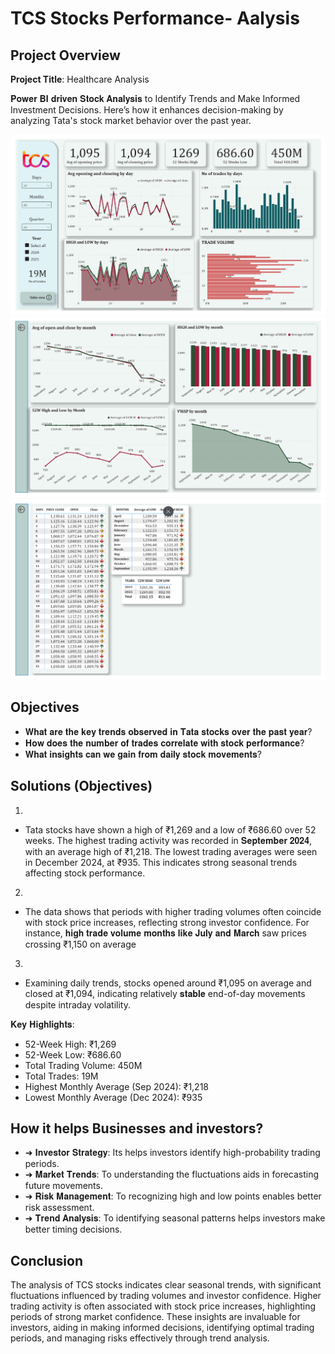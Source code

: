 # TCS Stocks Performance- Aalysis

## Project Overview

**Project Title**: Healthcare Analysis 

𝐏𝐨𝐰𝐞𝐫 𝐁𝐈 𝐝𝐫𝐢𝐯𝐞𝐧 𝐒𝐭𝐨𝐜𝐤 𝐀𝐧𝐚𝐥𝐲𝐬𝐢𝐬 to Identify Trends and Make Informed Investment Decisions. Here’s how it enhances decision-making by analyzing Tata's stock market behavior over the past year.

![image alt](https://github.com/Anandakrishh/dashboard_image/blob/73474d3be22c4a5b3e237bbc34482eda85c86a53/Screenshot%202025-05-20%20210115.png)
![image alt](https://github.com/Anandakrishh/dashboard_image/blob/1a9beb00e47a1960fa47b4cde7a85c99fc88d165/Screenshot%202025-05-20%20205017.png)
![image alt](https://github.com/Anandakrishh/dashboard_image/blob/1a9beb00e47a1960fa47b4cde7a85c99fc88d165/Screenshot%202025-05-20%20205027.png)

## Objectives

- 𝐖𝐡𝐚𝐭 𝐚𝐫𝐞 𝐭𝐡𝐞 𝐤𝐞𝐲 𝐭𝐫𝐞𝐧𝐝𝐬 𝐨𝐛𝐬𝐞𝐫𝐯𝐞𝐝 𝐢𝐧 𝐓𝐚𝐭𝐚 𝐬𝐭𝐨𝐜𝐤𝐬 𝐨𝐯𝐞𝐫 𝐭𝐡𝐞 𝐩𝐚𝐬𝐭 𝐲𝐞𝐚𝐫?
- 𝐇𝐨𝐰 𝐝𝐨𝐞𝐬 𝐭𝐡𝐞 𝐧𝐮𝐦𝐛𝐞𝐫 𝐨𝐟 𝐭𝐫𝐚𝐝𝐞𝐬 𝐜𝐨𝐫𝐫𝐞𝐥𝐚𝐭𝐞 𝐰𝐢𝐭𝐡 𝐬𝐭𝐨𝐜𝐤 𝐩𝐞𝐫𝐟𝐨𝐫𝐦𝐚𝐧𝐜𝐞?
- 𝐖𝐡𝐚𝐭 𝐢𝐧𝐬𝐢𝐠𝐡𝐭𝐬 𝐜𝐚𝐧 𝐰𝐞 𝐠𝐚𝐢𝐧 𝐟𝐫𝐨𝐦 𝐝𝐚𝐢𝐥𝐲 𝐬𝐭𝐨𝐜𝐤 𝐦𝐨𝐯𝐞𝐦𝐞𝐧𝐭𝐬?


## Solutions (Objectives)

1.
- Tata stocks have shown a high of ₹1,269 and a low of ₹686.60 over 52 weeks. The highest trading activity was recorded in 𝐒𝐞𝐩𝐭𝐞𝐦𝐛𝐞𝐫 𝟐𝟎𝟐𝟒, with an average high of ₹1,218. The lowest trading averages were seen in December 2024, at ₹935. This indicates strong seasonal trends affecting stock performance.
2.
- The data shows that periods with higher trading volumes often coincide with stock price increases, reflecting strong investor confidence. For instance, 𝐡𝐢𝐠𝐡 𝐭𝐫𝐚𝐝𝐞 𝐯𝐨𝐥𝐮𝐦𝐞 𝐦𝐨𝐧𝐭𝐡𝐬 𝐥𝐢𝐤𝐞 𝐉𝐮𝐥𝐲 𝐚𝐧𝐝 𝐌𝐚𝐫𝐜𝐡 saw prices crossing ₹1,150 on average
3.
- Examining daily trends, stocks opened around ₹1,095 on average and closed at ₹1,094, indicating relatively 𝐬𝐭𝐚𝐛𝐥𝐞 end-of-day movements despite intraday volatility.

𝐊𝐞𝐲 𝐇𝐢𝐠𝐡𝐥𝐢𝐠𝐡𝐭𝐬:

- 52-Week High: ₹1,269
- 52-Week Low: ₹686.60
- Total Trading Volume: 450M
- Total Trades: 19M
- Highest Monthly Average (Sep 2024): ₹1,218
- Lowest Monthly Average (Dec 2024): ₹935

## How it helps Businesses and investors?

- ➜ 𝐈𝐧𝐯𝐞𝐬𝐭𝐨𝐫 𝐒𝐭𝐫𝐚𝐭𝐞𝐠𝐲: Its helps investors identify high-probability trading periods.
- ➜ 𝐌𝐚𝐫𝐤𝐞𝐭 𝐓𝐫𝐞𝐧𝐝𝐬: To understanding the fluctuations aids in forecasting future movements.
- ➜ 𝐑𝐢𝐬𝐤 𝐌𝐚𝐧𝐚𝐠𝐞𝐦𝐞𝐧𝐭: To recognizing high and low points enables better risk assessment.
- ➜ 𝐓𝐫𝐞𝐧𝐝 𝐀𝐧𝐚𝐥𝐲𝐬𝐢𝐬: To identifying seasonal patterns helps investors make better timing decisions.

## Conclusion

The analysis of TCS stocks indicates clear seasonal trends, with significant fluctuations influenced by trading volumes and investor confidence. 
Higher trading activity is often associated with stock price increases, highlighting periods of strong market confidence.
These insights are invaluable for investors, aiding in making informed decisions, 
identifying optimal trading periods, and managing risks effectively through trend analysis.
